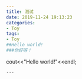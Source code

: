 ```yaml
---
title: 测试
date: 2019-11-24 19:13:23
categories: 
- Toy
tags: 
- Toy
##Hello world!
###你好呀！
```
cout<<"Hello world!"<<endl;
```
---
```

